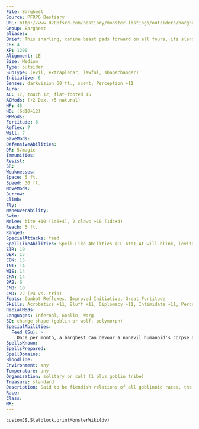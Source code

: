 ```yaml
---
File: Barghest
Source: PFRPG Bestiary
URL: http://www.d20pfsrd.com/bestiary/monster-listings/outsiders/barghest
Group: Barghest
aliases: 
Brief: This snarling, canine beast pads forward on all fours, its slender front limbs looking more like hands than a wolf 's paws.
CR: 4
XP: 1200
Alignment: LE
Size: Medium
Type: outsider
SubType: (evil, extraplanar, lawful, shapechanger)
Initiative: 6
Senses: darkvision 60 ft., scent; Perception +11
Aura: 
AC: 17, touch 12, flat-footed 15
ACMods: (+2 Dex, +5 natural)
HP: 45
HD: (6d10+12)
HPMods: 
Fortitude: 6
Reflex: 7
Will: 7
SaveMods: 
DefensiveAbilities: 
DR: 5/magic
Immunities: 
Resist: 
SR: 
Weaknesses: 
Space: 5 ft.
Speed: 30 ft.
MoveMods: 
Burrow: 
Climb: 
Fly: 
Maneuverability: 
Swim: 
Melee: bite +10 (1d6+4), 2 claws +10 (1d4+4)
Reach: 5 ft.
Ranged: 
SpecialAttacks: feed
SpellLikeAbilities: Spell-Like Abilities (CL 6th) At will-blink, levitate, misdirection 1/day-charm monster (DC 16), crushing despair (DC 16), dimension door
STR: 19
DEX: 15
CON: 15
INT: 14
WIS: 14
CHA: 14
BAB: 6
CMB: 10
CMD: 22 (24 vs. trip)
Feats: Combat Reflexes, Improved Initiative, Great Fortitude
Skills: Acrobatics +11, Bluff +11, Diplomacy +11, Intimidate +11, Perception +11, Sense Motive +11, Stealth +11, Survival +11
RacialMods: 
Languages: Infernal, Goblin, Worg
SQ: change shape (goblin or wolf, polymorph)
SpecialAbilities:
  Feed (Su): >
    Once per month, a barghest can devour a nonevil humanoid's corpse as a full-round action to gain a growth point. It gains a bonus equal to its growth point total on attack rolls, CMB rolls, saving throws, and skill checks. Its maximum hit points increase by 5 for each growth point it gains. For every 2 growth points, a barghest's caster level for its spell-like abilities and its CR increase by +1. When a barghest reaches 4 growth points, it sheds its skin and becomes a greater barghest, losing all of its growth points (and bonuses) but gaining the stats presented on this page for a greater barghest.
SpellsKnown: 
SpellsPrepared: 
SpellDomains: 
Bloodline: 
Environment: any
Temperature: any
Organization: solitary or cult (1 plus goblin tribe)
Treasure: standard
Description: Said to be fiendish relations of all goblinoid races, the hateful barghests come to the Material Plane to feed. As they consume the bodies of innocents, they grow increasingly powerful. A barghest eventually sheds its skin to transform into a greater barghest, at which point it often seeks out a tribe of goblins or other creatures to rule.
Race: 
Class: 
MR: 
---
```

```dataviewjs
customJS.Statblock.printMonsterWiki(dv)
```
